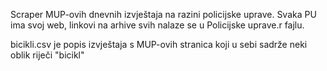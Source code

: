 Scraper MUP-ovih dnevnih izvještaja na razini policijske uprave. Svaka PU ima svoj web, linkovi na arhive svih nalaze se u Policijske uprave.r fajlu.

bicikli.csv je popis izvještaja s MUP-ovih stranica koji u sebi sadrže neki oblik riječi "bicikl"

